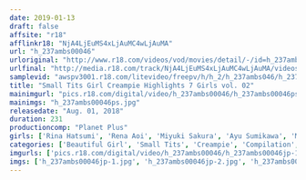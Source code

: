 ```yaml
---
date: 2019-01-13
draft: false
affsite: "r18"
afflinkr18: "NjA4LjEuMS4xLjAuMC4wLjAuMA"
url: "h_237ambs00046"
urloriginal: "http://www.r18.com/videos/vod/movies/detail/-/id=h_237ambs00046"
urlfinal: "http://media.r18.com/track/NjA4LjEuMS4xLjAuMC4wLjAuMA/videos/vod/movies/detail/-/id=h_237ambs00046"
samplevid: "awspv3001.r18.com/litevideo/freepv/h/h_2/h_237ambs046/h_237ambs046_dmb_w.mp4"
title: "Small Tits Girl Creampie Highlights 7 Girls vol. 02"
mainimgurl: "pics.r18.com/digital/video/h_237ambs00046/h_237ambs00046ps.jpg"
mainimgs: "h_237ambs00046ps.jpg"
releasedate: "Aug. 01, 2018"
duration: 231
productioncomp: "Planet Plus"
girls: ['Rina Hatsumi', 'Rena Aoi', 'Miyuki Sakura', 'Ayu Sumikawa', 'Miki Aise', 'Yua Nanami', 'Yayoi Amane']
categories: ['Beautiful Girl', 'Small Tits', 'Creampie', 'Compilation', 'Over 4 Hours', 'Hi-Def']
imgurls: ['pics.r18.com/digital/video/h_237ambs00046/h_237ambs00046jp-1.jpg', 'pics.r18.com/digital/video/h_237ambs00046/h_237ambs00046jp-2.jpg', 'pics.r18.com/digital/video/h_237ambs00046/h_237ambs00046jp-3.jpg', 'pics.r18.com/digital/video/h_237ambs00046/h_237ambs00046jp-4.jpg', 'pics.r18.com/digital/video/h_237ambs00046/h_237ambs00046jp-5.jpg', 'pics.r18.com/digital/video/h_237ambs00046/h_237ambs00046jp-6.jpg', 'pics.r18.com/digital/video/h_237ambs00046/h_237ambs00046jp-7.jpg', 'pics.r18.com/digital/video/h_237ambs00046/h_237ambs00046jp-8.jpg', 'pics.r18.com/digital/video/h_237ambs00046/h_237ambs00046jp-9.jpg', 'pics.r18.com/digital/video/h_237ambs00046/h_237ambs00046jp-10.jpg', 'pics.r18.com/digital/video/h_237ambs00046/h_237ambs00046jp-11.jpg', 'pics.r18.com/digital/video/h_237ambs00046/h_237ambs00046jp-12.jpg', 'pics.r18.com/digital/video/h_237ambs00046/h_237ambs00046jp-13.jpg', 'pics.r18.com/digital/video/h_237ambs00046/h_237ambs00046jp-14.jpg', 'pics.r18.com/digital/video/h_237ambs00046/h_237ambs00046jp-15.jpg', 'pics.r18.com/digital/video/h_237ambs00046/h_237ambs00046jp-16.jpg', 'pics.r18.com/digital/video/h_237ambs00046/h_237ambs00046jp-17.jpg', 'pics.r18.com/digital/video/h_237ambs00046/h_237ambs00046jp-18.jpg', 'pics.r18.com/digital/video/h_237ambs00046/h_237ambs00046jp-19.jpg', 'pics.r18.com/digital/video/h_237ambs00046/h_237ambs00046jp-20.jpg']
imgs: ['h_237ambs00046jp-1.jpg', 'h_237ambs00046jp-2.jpg', 'h_237ambs00046jp-3.jpg', 'h_237ambs00046jp-4.jpg', 'h_237ambs00046jp-5.jpg', 'h_237ambs00046jp-6.jpg', 'h_237ambs00046jp-7.jpg', 'h_237ambs00046jp-8.jpg', 'h_237ambs00046jp-9.jpg', 'h_237ambs00046jp-10.jpg', 'h_237ambs00046jp-11.jpg', 'h_237ambs00046jp-12.jpg', 'h_237ambs00046jp-13.jpg', 'h_237ambs00046jp-14.jpg', 'h_237ambs00046jp-15.jpg', 'h_237ambs00046jp-16.jpg', 'h_237ambs00046jp-17.jpg', 'h_237ambs00046jp-18.jpg', 'h_237ambs00046jp-19.jpg', 'h_237ambs00046jp-20.jpg']
---
```

